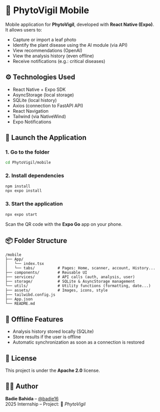 # 🌿 PhytoVigil Mobile

Mobile application for **PhytoVigil**, developed with **React Native (Expo)**.  
It allows users to:

- Capture or import a leaf photo
- Identify the plant disease using the AI module (via API)
- View recommendations (OpenAI)
- View the analysis history (even offline)
- Receive notifications (e.g.: critical diseases)


## ⚙️ Technologies Used

- React Native + Expo SDK
- AsyncStorage (local storage)
- SQLite (local history)
- Axios (connection to FastAPI API)
- React Navigation
- Tailwind (via NativeWind)
- Expo Notifications


## 🚀 Launch the Application

### 1. Go to the folder

```bash
cd PhytoVigil/mobile
```

### 2. Install dependencies

```bash
npm install
npx expo install
```

### 3. Start the application

```bash
npx expo start
```

Scan the QR code with the **Expo Go** app on your phone.

## 📦 Folder Structure

```
/mobile
├── App/
│   └── index.tsx      
│   └── tabs/          # Pages: Home, scanner, account, History...    
├── components/        # Reusable UI
├── services/          # API calls (auth, analysis, user)
├── storage/           # SQLite & AsyncStorage management
└── utils/             # Utility functions (formatting, date...)    
├── assets/            # Images, icons, style
├── tailwibd.config.js
├── App.json
└── README.md
```


## 🔄 Offline Features

- Analysis history stored locally (SQLite)
- Store results if the user is offline
- Automatic synchronization as soon as a connection is restored


## 📝 License

This project is under the **Apache 2.0** license.


## 👨‍💻 Author

**Badie Bahida** – [@badie16](https://github.com/badie16)   
2025 Internship – Project: 🌿 *PhytoVigil*